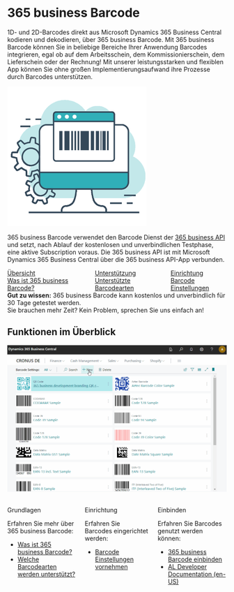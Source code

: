 # 365 business Barcode

1D- und 2D-Barcodes direkt aus Microsoft Dynamics 365 Business Central kodieren und dekodieren, über 365 business Barcode. Mit 365 business Barcode können Sie in beliebige Bereiche Ihrer Anwendung Barcodes integrieren, egal ob auf dem Arbeitsschein, dem Kommissionierschein, dem Lieferschein oder der Rechnung! Mit unserer leistungsstarken und flexiblen App können Sie ohne großen Implementierungsaufwand ihre Prozesse durch Barcodes unterstützen.

![365 business Barcode](/assets/images/365-business-barcode/c2d1994e3928121cbe3688812536565148167627fcfc18fd6fa635219e78eb4f.png)  

365 business Barcode verwendet den Barcode Dienst der [365 business API](../365-business-api/) und setzt, nach Ablauf der kostenlosen und unverbindlichen Testphase, eine aktive Subscription voraus. Die 365 business API ist mit Microsoft Dynamics 365 Business Central über die 365 business API-App verbunden.

<div class="columns">
   <div>
       <a href="barcode-whatis.md">
           <div>
               <div><i class="fa-duotone fa-thin fa-map" style="--fa-secondary-color: #00b7c3"></i></div>
               <div>&Uuml;bersicht</div>
               <div>Was ist 365 business Barcode?</div>
           </div>
       </a>
   </div>
   <div>
       <a href="supported-barcodes.md">
           <div>
               <div><i class="fa-duotone fa-thin fa-qrcode" style="--fa-secondary-color: #00b7c3"></i></div>
               <div>Unterst&uuml;tzung</div>
               <div>Unterstützte Barcodearten</div>
           </div>
       </a>
   </div>
   <div>
       <a href="barcode-settings.md">
           <div>
               <div><i class="fa-duotone fa-thin fa-book-open-cover" style="--fa-secondary-color: #00b7c3"></i></div>
               <div>Einrichtung</div>
               <div>Barcode Einstellungen</div>
           </div>
       </a>
   </div>
</div>

<div class="alert alert-notice">
    <i class="fa-light fa-hand-point-up fa-lg" style="--fa-secondary-color: #00b7c3; --fa-primary-color: #111111;"></i> <strong>Gut zu wissen:</strong> 365 business Barcode kann kostenlos und unverbindlich für 30 Tage getestet werden.<br>Sie brauchen mehr Zeit? Kein Problem, sprechen Sie uns einfach an!
</div>

## Funktionen im Überblick

![Barcode Einstellungen](/assets/images/365-business-barcode/barcode-settings.en-US.gif)

<div class="columns" style="margin-top: 30px;">
    <div>
        <span class="columns-title">Grundlagen</span>
        <p>
            Erfahren Sie mehr über 365 business Barcode:
            <ul class="fa-ul">
                <li><span class="fa-li"><i class="fa-duotone fa-thin fa-pen-ruler" fa-lg" style="--fa-secondary-color: #00b7c3"></i></span><a href="barcode-whatis.md">Was ist 365 business Barcode?</a></li>
                <li><span class="fa-li"><i class="fa-duotone fa-thin fa-qrcode" fa-lg" style="--fa-secondary-color: #00b7c3"></i></span><a href="supported-barcodes.md">Welche Barcodearten werden unterstützt?</a></li>
            </ul>
        </p>
    </div>
    <div>
         <span class="columns-title">Einrichtung</span>
             <p>
                Erfahren Sie Barcodes eingerichtet werden:
                <ul class="fa-ul">
                    <li><span class="fa-li"><i class="fa-duotone fa-thin fa-sliders" fa-lg" style="--fa-secondary-color: #00b7c3"></i></span><a href="barcode-settings.md">Barcode Einstellungen vornehmen</a></li>
                </ul>
            </p>
    </div>
    <div>
         <span class="columns-title">Einbinden</span>
             <p>
                Erfahren Sie Barcodes genutzt werden können:
                <ul class="fa-ul">
                    <li><span class="fa-li"><i class="fa-duotone fa-thin fa-display-code" fa-lg" style="--fa-secondary-color: #00b7c3"></i></span><a href="barcode-howto.md">365 business Barcode einbinden</a></li>
                    <li><span class="fa-li"><i class="fa-duotone fa-thin fa-code" fa-lg" style="--fa-secondary-color: #00b7c3"></i></span><a href="../../al-developer/al-developer.md">AL Developer Documentation (en-US)</a></li>
                </ul>
            </p>
    </div>
</div>